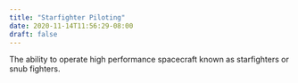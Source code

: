 ```yaml
---
title: "Starfighter Piloting"
date: 2020-11-14T11:56:29-08:00
draft: false
---
```


The ability to operate high performance spacecraft known as starfighters or snub fighters.